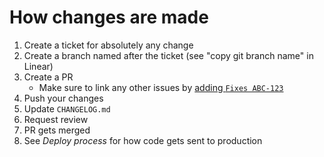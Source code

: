 # How changes are made

1. Create a ticket for absolutely any change
2. Create a branch named after the ticket (see "copy git branch name" in Linear)
3. Create a PR
    - Make sure to link any other issues by [adding `Fixes ABC-123`](https://linear.app/docs/github#link-prs)
4. Push your changes
5. Update `CHANGELOG.md`
6. Request review
7. PR gets merged
8. See _Deploy process_ for how code gets sent to production
